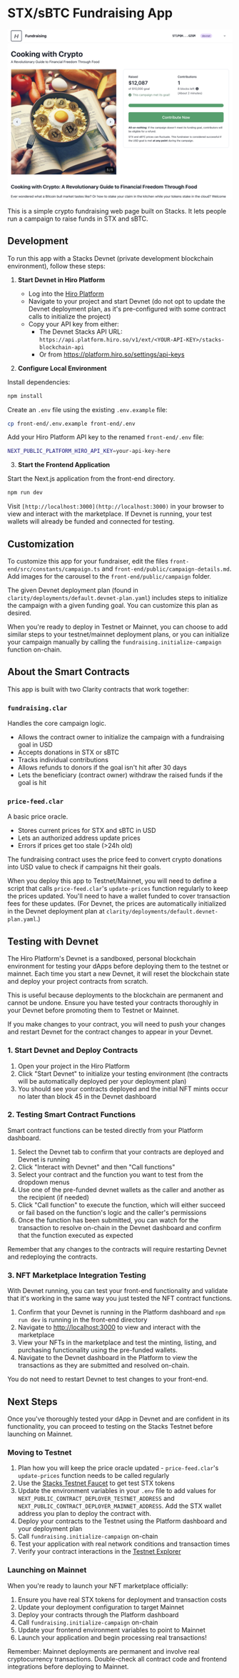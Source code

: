 # STX/sBTC Fundraising App

![Fundraising on Stacks](./screenshot.png)

This is a simple crypto fundraising web page built on Stacks. It lets people run a campaign to raise funds in STX and sBTC.

## Development

To run this app with a Stacks Devnet (private development blockchain environment), follow these steps:

1. **Start Devnet in Hiro Platform**

   - Log into the [Hiro Platform](https://platform.hiro.so)
   - Navigate to your project and start Devnet (do not opt to update the Devnet deployment plan, as it's pre-configured with some contract calls to initialize the project)
   - Copy your API key from either:
     - The Devnet Stacks API URL: `https://api.platform.hiro.so/v1/ext/<YOUR-API-KEY>/stacks-blockchain-api`
     - Or from https://platform.hiro.so/settings/api-keys

2. **Configure Local Environment**

Install dependencies:
```bash
npm install
```


Create an `.env` file using the existing `.env.example` file:
```bash
cp front-end/.env.example front-end/.env
```


Add your Hiro Platform API key to the renamed `front-end/.env` file:
```bash
NEXT_PUBLIC_PLATFORM_HIRO_API_KEY=your-api-key-here
```

3. **Start the Frontend Application**

Start the Next.js application from the front-end directory.
```bash
npm run dev
```


Visit `[http://localhost:3000](http://localhost:3000)` in your browser to view and interact with the marketplace. If Devnet is running, your test wallets will already be funded and connected for testing.

## Customization

To customize this app for your fundraiser, edit the files `front-end/src/constants/campaign.ts` and `front-end/public/campaign-details.md`. Add images for the carousel to the `front-end/public/campaign` folder.

The given Devnet deployment plan (found in `clarity/deployments/default.devnet-plan.yaml`) includes steps to initialize the campaign with a given funding goal. You can customize this plan as desired.

When you're ready to deploy in Testnet or Mainnet, you can choose to add similar steps to your testnet/mainnet deployment plans, or you can initialize your campaign manually by calling the `fundraising.initialize-campaign` function on-chain.

## About the Smart Contracts

This app is built with two Clarity contracts that work together:

### `fundraising.clar`

Handles the core campaign logic.

- Allows the contract owner to initialize the campaign with a fundraising goal in USD
- Accepts donations in STX or sBTC
- Tracks individual contributions
- Allows refunds to donors if the goal isn't hit after 30 days
- Lets the beneficiary (contract owner) withdraw the raised funds if the goal is hit

### `price-feed.clar`

A basic price oracle.

- Stores current prices for STX and sBTC in USD
- Lets an authorized address update prices
- Errors if prices get too stale (>24h old)

The fundraising contract uses the price feed to convert crypto donations into USD value to check if campaigns hit their goals.

When you deploy this app to Testnet/Mainnet, you will need to define a script that calls `price-feed.clar`'s `update-prices` function regularly to keep the prices updated. You'll need to have a wallet funded to cover transaction fees for these updates. (For Devnet, the prices are automatically initialized in the Devnet deployment plan at `clarity/deployments/default.devnet-plan.yaml`.)

## Testing with Devnet

The Hiro Platform's Devnet is a sandboxed, personal blockchain environment for testing your dApps before deploying them to the testnet or mainnet. Each time you start a new Devnet, it will reset the blockchain state and deploy your project contracts from scratch.

This is useful because deployments to the blockchain are permanent and cannot be undone. Ensure you have tested your contracts thoroughly in your Devnet before promoting them to Testnet or Mainnet.

If you make changes to your contract, you will need to push your changes and restart Devnet for the contract changes to appear in your Devnet.

### 1. Start Devnet and Deploy Contracts

1. Open your project in the Hiro Platform
2. Click "Start Devnet" to initialize your testing environment (the contracts will be automatically deployed per your deployment plan)
3. You should see your contracts deployed and the initial NFT mints occur no later than block 45 in the Devnet dashboard

### 2. Testing Smart Contract Functions

Smart contract functions can be tested directly from your Platform dashboard.

1. Select the Devnet tab to confirm that your contracts are deployed and Devnet is running
2. Click "Interact with Devnet" and then "Call functions"
3. Select your contract and the function you want to test from the dropdown menus
4. Use one of the pre-funded devnet wallets as the caller and another as the recipient (if needed)
5. Click "Call function" to execute the function, which will either succeed or fail based on the function's logic and the caller's permissions
6. Once the function has been submitted, you can watch for the transaction to resolve on-chain in the Devnet dashboard and confirm that the function executed as expected

Remember that any changes to the contracts will require restarting Devnet and redeploying the contracts.

### 3. NFT Marketplace Integration Testing

With Devnet running, you can test your front-end functionality and validate that it's working in the same way you just tested the NFT contract functions.

1. Confirm that your Devnet is running in the Platform dashboard and `npm run dev` is running in the front-end directory
2. Navigate to [http://localhost:3000](http://localhost:3000) to view and interact with the marketplace
3. View your NFTs in the marketplace and test the minting, listing, and purchasing functionality using the pre-funded wallets.
4. Navigate to the Devnet dashboard in the Platform to view the transactions as they are submitted and resolved on-chain.

You do not need to restart Devnet to test changes to your front-end.

## Next Steps

Once you've thoroughly tested your dApp in Devnet and are confident in its functionality, you can proceed to testing on the Stacks Testnet before launching on Mainnet.

### Moving to Testnet

1. Plan how you will keep the price oracle updated - `price-feed.clar`'s `update-prices` function needs to be called regularly
2. Use the [Stacks Testnet Faucet](https://explorer.hiro.so/sandbox/faucet?chain=testnet) to get test STX tokens
3. Update the environment variables in your `.env` file to add values for `NEXT_PUBLIC_CONTRACT_DEPLOYER_TESTNET_ADDRESS` and `NEXT_PUBLIC_CONTRACT_DEPLOYER_MAINNET_ADDRESS`. Add the STX wallet address you plan to deploy the contract with.
4. Deploy your contracts to the Testnet using the Platform dashboard and your deployment plan
5. Call `fundraising.initialize-campaign` on-chain
6. Test your application with real network conditions and transaction times
7. Verify your contract interactions in the [Testnet Explorer](https://explorer.hiro.so/?chain=testnet)

### Launching on Mainnet

When you're ready to launch your NFT marketplace officially:

1. Ensure you have real STX tokens for deployment and transaction costs
2. Update your deployment configuration to target Mainnet
3. Deploy your contracts through the Platform dashboard
4. Call `fundraising.initialize-campaign` on-chain
5. Update your frontend environment variables to point to Mainnet
6. Launch your application and begin processing real transactions!

Remember: Mainnet deployments are permanent and involve real cryptocurrency transactions. Double-check all contract code and frontend integrations before deploying to Mainnet.
